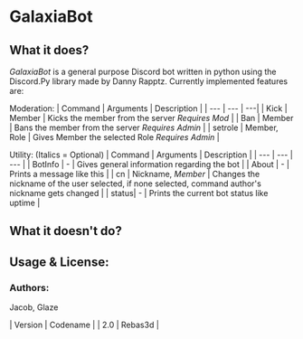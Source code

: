 # GalaxiaBot

## What it does?
*GalaxiaBot* is a general purpose Discord bot written in python using the Discord.Py library made by Danny Rapptz.
Currently implemented features are:

Moderation:
| Command | Arguments | Description |
| --- | --- | ---| 
| Kick | Member | Kicks the member from the server *Requires Mod* |
| Ban | Member | Bans the member from the server *Requires Admin* |
| setrole | Member, Role | Gives Member the selected Role *Requires Admin* |

Utility: (Italics = Optional)
| Command | Arguments | Description |
| --- | --- | --- |
| BotInfo | - | Gives general information regarding the bot |
| About | - | Prints a message like this | 
| cn | Nickname, *Member* | Changes the nickname of the user selected, if none selected, command author's nickname gets changed |
| status| - | Prints the current bot status like uptime |


## What it doesn't do?

## Usage & License:


### Authors:
Jacob, Glaze

| Version | Codename |
| 2.0 | Rebas3d | 